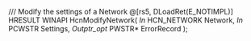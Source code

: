 /// Modify the settings of a Network
@[rs5, DLoadRet(E_NOTIMPL)]
HRESULT
WINAPI
HcnModifyNetwork(
    _In_ HCN_NETWORK Network,
    _In_ PCWSTR Settings,
    _Outptr_opt_ PWSTR* ErrorRecord
    );